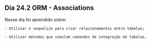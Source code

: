 ## Dia 24.2 ORM - Associations

Nesse dia foi aprendido sobre:

    - Utilizar o sequelize para criar relacionamentos entre tabelas;

    - Utilizar métodos que simulam comandos de integração de tabelas.
